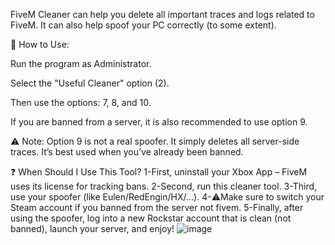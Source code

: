 FiveM Cleaner can help you delete all important traces and logs related to FiveM. It can also help spoof your PC correctly (to some extent).

🔧 How to Use:

Run the program as Administrator.

Select the "Useful Cleaner" option (2).

Then use the options: 7, 8, and 10.

If you are banned from a server, it is also recommended to use option 9.

⚠️ Note: Option 9 is not a real spoofer. It simply deletes all server-side traces. It’s best used when you’ve already been banned.

❓ When Should I Use This Tool?
1-First, uninstall your Xbox App – FiveM uses its license for tracking bans.
2-Second, run this cleaner tool.
3-Third, use your spoofer (like Eulen/RedEngin/HX/...).
4-⚠️Make sure to switch your Steam account if you banned from the server not fivem.
5-Finally, after using the spoofer, log into a new Rockstar account that is clean (not banned), launch your server, and enjoy!
![image](https://github.com/user-attachments/assets/de33eb19-ef48-4d9a-a62a-e56eb8426832)

